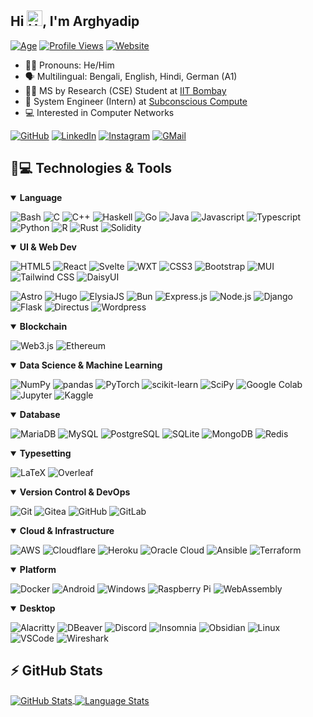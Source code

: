## Hi <img alt="Hand Wave" src="https://media.giphy.com/media/hvRJCLFzcasrR4ia7z/giphy.gif" width="25px">, I'm Arghyadip

[![Age](https://img.shields.io/badge/Age-22-blue)](https://shields.io)
[![Profile Views](https://komarev.com/ghpvc/?username=arghyadipchak)](https://github.com/antonkomarev/github-profile-views-counter)
[![Website](https://img.shields.io/badge/-arghyac.com-313244)](https://arghyac.com/)

- 🏳️‍🌈 Pronouns: He/Him
- 🗣️ Multilingual: Bengali, English, Hindi, German (A1)
- 👨‍🎓 MS by Research (CSE) Student at [IIT Bombay](https://www.cse.iitb.ac.in/)
- 💼 System Engineer (Intern) at [Subconscious Compute](https://www.subcom.tech)
- 💻 Interested in Computer Networks

[![GitHub](https://img.shields.io/badge/-arghyadipchak-181717?style=flat-square&logo=github&logoColor=white)](https://github.com/arghyadipchak/)
[![LinkedIn](https://img.shields.io/badge/-arghyadipchak-0A66C2?logo=linkedin&logoColor=white)](https://www.linkedin.com/in/arghyadipchak/)
[![Instagram](https://img.shields.io/badge/-arghyadipchak-E4405F?logo=instagram&logoColor=white)]([mailto:arghyadip.chak16@gmail.com](https://www.instagram.com/arghyadipchak/))
[![GMail](https://img.shields.io/badge/-arghyadip.chak16@gmail.com-EA4335?logo=gmail&logoColor=white)](mailto:arghyadip.chak16@gmail.com)

## 🚀💻 Technologies & Tools

<details open>
<summary><b>Language</b></summary>

![Bash](https://img.shields.io/badge/-Bash-4EAA25?style=flat-square&logo=gnubash&logoColor=white)
![C](https://img.shields.io/badge/-C-A8B9CC?style=flat-square&logo=c&logoColor=white)
![C++](https://img.shields.io/badge/-C++-00599C?style=flat-square&logo=cplusplus&logoColor=white)
![Haskell](https://img.shields.io/badge/-Haskell-5D4F85?style=flat-square&logo=haskell&logoColor=white)
![Go](https://img.shields.io/badge/-Go-00ADD8?style=flat-square&logo=go&logoColor=white)
![Java](https://img.shields.io/badge/-Java-FFA518?style=flat-square&logo=openjdk&logoColor=white)
![Javascript](https://img.shields.io/badge/-Javascript-F7DF1E?style=flat-square&logo=javascript&logoColor=white)
![Typescript](https://img.shields.io/badge/-Typescript-3178C6?style=flat-square&logo=typescript&logoColor=white)
![Python](https://img.shields.io/badge/-Python-3776AB?style=flat-square&logo=python&logoColor=white)
![R](https://img.shields.io/badge/-R-276DC3?style=flat-square&logo=r&logoColor=white)
![Rust](https://img.shields.io/badge/-Rust-000000?style=flat-square&logo=rust&logoColor=white)
![Solidity](https://img.shields.io/badge/-Solidity-363636?style=flat-square&logo=solidity&logoColor=white)

</details>

<details open>
<summary><b>UI & Web Dev</b></summary>

![HTML5](https://img.shields.io/badge/-HTML5-E34F26?style=flat-square&logo=html5&logoColor=white)
![React](https://img.shields.io/badge/-React-61DAFB?style=flat-square&logo=react&logoColor=white)
![Svelte](https://img.shields.io/badge/-Svelte-FF3E00?style=flat-square&logo=svelte&logoColor=white)
![WXT](https://img.shields.io/badge/-WXT-67D45E?style=flat-square)
![CSS3](https://img.shields.io/badge/-CSS3-1572B6?style=flat-square&logo=css3&logoColor=white)
![Bootstrap](https://img.shields.io/badge/-Bootstrap-7952B3?style=flat-square&logo=bootstrap&logoColor=white)
![MUI](https://img.shields.io/badge/-MUI-007FFF?style=flat-square&logo=mui&logoColor=white)
![Tailwind CSS](https://img.shields.io/badge/-Tailwind_CSS-06B6D4?style=flat-square&logo=tailwindcss&logoColor=white)
![DaisyUI](https://img.shields.io/badge/-DaisyUI-5A0EF8?style=flat-square&logo=daisyui&logoColor=white)

![Astro](https://img.shields.io/badge/-Astro-BC52EE?style=flat-square&logo=astro&logoColor=white)
![Hugo](https://img.shields.io/badge/-Hugo-FF4088?style=flat-square&logo=hugo&logoColor=white)
![ElysiaJS](https://img.shields.io/badge/-ElysiaJS-1f2937?style=flat-square)
![Bun](https://img.shields.io/badge/-Bun-000000?style=flat-square&logo=bun&logoColor=white)
![Express.js](https://img.shields.io/badge/-Express.js-000000?style=flat-square&logo=express&logoColor=white)
![Node.js](https://img.shields.io/badge/-Node.js-339933?style=flat-square&logo=nodedotjs&logoColor=white)
![Django](https://img.shields.io/badge/-Django-092E20?style=flat-square&logo=django&logoColor=white)
![Flask](https://img.shields.io/badge/-Flask-000000?style=flat-square&logo=flask&logoColor=white)
![Directus](https://img.shields.io/badge/-Directus-263238?style=flat-square&logo=directus&logoColor=white)
![Wordpress](https://img.shields.io/badge/-Wordpress-21759B?style=flat-square&logo=wordpress&logoColor=white)

</details>

<details open>
<summary><b>Blockchain</b></summary>

![Web3.js](https://img.shields.io/badge/-Web3.js-F16822?style=flat-square&logo=web3dotjs&logoColor=white)
![Ethereum](https://img.shields.io/badge/-Ethereum-3C3C3D?style=flat-square&logo=ethereum&logoColor=white)

</details>

<details open>
<summary><b>Data Science & Machine Learning</b></summary>

![NumPy](https://img.shields.io/badge/-NumPy-013243?style=flat-square&logo=numpy&logoColor=white)
![pandas](https://img.shields.io/badge/-pandas-150458?style=flat-square&logo=pandas&logoColor=white)
![PyTorch](https://img.shields.io/badge/-PyTorch-EE4C2C?style=flat-square&logo=pytorch&logoColor=white)
![scikit-learn](https://img.shields.io/badge/-scikit--learn-F7931E?style=flat-square&logo=scikitlearn&logoColor=white)
![SciPy](https://img.shields.io/badge/-SciPy-8CAAE6?style=flat-square&logo=scipy&logoColor=white)
![Google Colab](https://img.shields.io/badge/-Google_Colab-F9AB00?style=flat-square&logo=googlecolab&logoColor=white)
![Jupyter](https://img.shields.io/badge/-Jupyter-F37626?style=flat-square&logo=jupyter&logoColor=white)
![Kaggle](https://img.shields.io/badge/-Kaggle-20BEFF?style=flat-square&logo=kaggle&logoColor=white)

</details>

<details open>
<summary><b>Database</b></summary>

![MariaDB](https://img.shields.io/badge/-MariaDB-003545?style=flat-square&logo=mariadb&logoColor=white)
![MySQL](https://img.shields.io/badge/-MySQL-4479A1?style=flat-square&logo=mysql&logoColor=white)
![PostgreSQL](https://img.shields.io/badge/-PostgreSQL-4169E1?style=flat-square&logo=postgresql&logoColor=white)
![SQLite](https://img.shields.io/badge/-SQLite-003B57?style=flat-square&logo=sqlite&logoColor=white)
![MongoDB](https://img.shields.io/badge/-MongoDB-47A248?style=flat-square&logo=mongodb&logoColor=white)
![Redis](https://img.shields.io/badge/-Redis-DC382D?style=flat-square&logo=redis&logoColor=white)

</details>

<details open>
<summary><b>Typesetting</b></summary>

![LaTeX](https://img.shields.io/badge/-LaTex-008080?style=flat-square&logo=latex&logoColor=white)
![Overleaf](https://img.shields.io/badge/-Overleaf-47A141?style=flat-square&logo=overleaf&logoColor=white)

</details>

<details open>
<summary><b>Version Control & DevOps</b></summary>

![Git](https://img.shields.io/badge/-Git-F05032?style=flat-square&logo=git&logoColor=white)
![Gitea](https://img.shields.io/badge/-Gitea-609926?style=flat-square&logo=gitea&logoColor=white)
![GitHub](https://img.shields.io/badge/-GitHub-181717?style=flat-square&logo=github&logoColor=white)
![GitLab](https://img.shields.io/badge/-GitLab-FC6D26?style=flat-square&logo=gitlab&logoColor=white)

</details>

<details open>
<summary><b>Cloud & Infrastructure</b></summary>

![AWS](https://img.shields.io/badge/-AWS-232F3E?style=flat-square&logo=amazonaws&logoColor=white)
![Cloudflare](https://img.shields.io/badge/-Cloudflare-F38020?style=flat-square&logo=cloudflare&logoColor=white)
![Heroku](https://img.shields.io/badge/-Heroku-430098?style=flat-square&logo=heroku&logoColor=white)
![Oracle Cloud](https://img.shields.io/badge/-Oracle_Cloud-F80000?style=flat-square&logo=oracle&logoColor=white)
![Ansible](https://img.shields.io/badge/-Ansible-EE0000?style=flat-square&logo=ansible&logoColor=white)
![Terraform](https://img.shields.io/badge/-Terraform-7B42BC?style=flat-square&logo=terraform&logoColor=white)

</details>

<details open>
<summary><b>Platform</b></summary>

![Docker](https://img.shields.io/badge/-Docker-2496ED?style=flat-square&logo=docker&logoColor=white)
![Android](https://img.shields.io/badge/-Android-3DDC84?style=flat-square&logo=android&logoColor=white)
![Windows](https://img.shields.io/badge/-Windows-0078D4?style=flat-square&logo=windows&logoColor=white)
![Raspberry Pi](https://img.shields.io/badge/-Raspberry_Pi-A22846?style=flat-square&logo=raspberrypi&logoColor=white)
![WebAssembly](https://img.shields.io/badge/-WebAssembly-654FF0?style=flat-square&logo=webassembly&logoColor=white)

</details>

<details open>
<summary><b>Desktop</b></summary>

![Alacritty](https://img.shields.io/badge/-Alacritty-F46D01?style=flat-square&logo=alacritty&logoColor=white)
![DBeaver](https://img.shields.io/badge/-DBeaver-382924?style=flat-square)
![Discord](https://img.shields.io/badge/-Discord-5865F2?style=flat-square&logo=discord&logoColor=white)
![Insomnia](https://img.shields.io/badge/-Insomnia-4000BF?style=flat-square&logo=insomnia&logoColor=white)
![Obsidian](https://img.shields.io/badge/-Obsidian-7C3AED?style=flat-square&logo=obsidian&logoColor=white)
![Linux](https://img.shields.io/badge/-Linux-FCC624?style=flat-square&logo=linux&logoColor=white)
![VSCode](https://img.shields.io/badge/-Visual_Studio_Code-007ACC?style=flat-square&logo=visualstudiocode&logoColor=white)
![Wireshark](https://img.shields.io/badge/-Wireshark-1679A7?style=flat-square&logo=wireshark&logoColor=white)

</details>

## ⚡ GitHub Stats

<p><a href="https://github.com/anuraghazra/github-readme-stats">
  <img alt="GitHub Stats" align="center" src="https://github-readme-stats.vercel.app/api?username=arghyadipchak&count_private=true&show_icons=true&bg_color=1e1e2e&text_color=cdd6f4&icon_color=cba6f7&title_color=94e2d5">
  <img alt="Language Stats" align="center" src="https://github-readme-stats.vercel.app/api/top-langs?username=arghyadipchak&hide=html&layout=donut&bg_color=1e1e2e&text_color=cdd6f4&icon_color=cba6f7&title_color=94e2d5">
</a></p>
